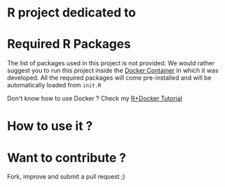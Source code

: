 # R project dedicated to <INSERT INFO>

<develop here>

# Required R Packages

The list of packages used in this project is not provided. We would rather suggest you to run this project inside the [Docker Container](https://hub.docker.com/r/pokyah/agrometeordocker/) in which it was developed. All the required packages will come pre-installed and will be automatically loaded from `init.R` 

Don't know how to use Docker ? Check my [R+Docker Tutorial](https://pokyah.github.io/post/using-r-with-docker/)

# How to use it ?

<develop here>

# Want to contribute ? 

Fork, improve and submit a pull request ;)
